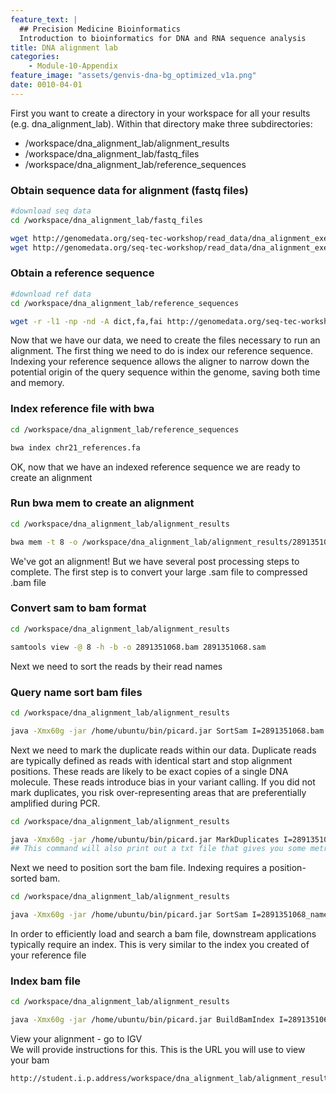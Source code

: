 ```yaml
---
feature_text: |
  ## Precision Medicine Bioinformatics
  Introduction to bioinformatics for DNA and RNA sequence analysis
title: DNA alignment lab
categories:
    - Module-10-Appendix
feature_image: "assets/genvis-dna-bg_optimized_v1a.png"
date: 0010-04-01
---
```

First you want to create a directory in your workspace for all your results (e.g. dna_alignment_lab). Within that directory make three subdirectories: 

- /workspace/dna_alignment_lab/alignment_results
- /workspace/dna_alignment_lab/fastq_files
- /workspace/dna_alignment_lab/reference_sequences

### Obtain sequence data for alignment (fastq files) 
```bash
#download seq data 
cd /workspace/dna_alignment_lab/fastq_files 

wget http://genomedata.org/seq-tec-workshop/read_data/dna_alignment_exercise/dataset_lab/2891351068_1.fastq.gz
wget http://genomedata.org/seq-tec-workshop/read_data/dna_alignment_exercise/dataset_lab/2891351068_2.fastq.gz
```
### Obtain a reference sequence
```bash 
#download ref data 
cd /workspace/dna_alignment_lab/reference_sequences 

wget -r -l1 -np -nd -A dict,fa,fai http://genomedata.org/seq-tec-workshop/references/human/chr21
```
Now that we have our data, we need to create the files necessary to run an alignment.
The first thing we need to do is index our reference sequence. Indexing your reference sequence allows the aligner to narrow down the potential origin of the query sequence within the genome, saving both time and memory.

### Index reference file with bwa 
```bash
cd /workspace/dna_alignment_lab/reference_sequences 

bwa index chr21_references.fa
```
OK, now that we have an indexed reference sequence we are ready to create an alignment 

### Run bwa mem to create an alignment 
```bash
cd /workspace/dna_alignment_lab/alignment_results

bwa mem -t 8 -o /workspace/dna_alignment_lab/alignment_results/2891351068.sam /workspace/dna_alignment_lab/reference_sequences/chr21_references.fa /workspace/dna_alignment_lab/fastq_files/2891351068_1.fastq.gz /workspace/dna_alignment_lab/fastq_files/2891351068_2.fastq.gz
```

We've got an alignment! But we have several post processing steps to complete. 
The first step is to convert your large .sam file  to compressed .bam file

### Convert sam to bam format
```bash
cd /workspace/dna_alignment_lab/alignment_results

samtools view -@ 8 -h -b -o 2891351068.bam 2891351068.sam
```
Next we need to sort the reads by their read names 

### Query name sort bam files
```bash
cd /workspace/dna_alignment_lab/alignment_results

java -Xmx60g -jar /home/ubuntu/bin/picard.jar SortSam I=2891351068.bam O=2891351068_namesorted_picard.bam SO=queryname
```
Next we need to mark the duplicate reads within our data. Duplicate reads are typically defined as reads with identical start and stop alignment positions. These reads are likely to be exact copies of a single DNA molecule. These reads introduce bias in your variant calling. If you did not mark duplicates, you risk over-representing areas that are preferentially amplified during PCR. 
```bash
cd /workspace/dna_alignment_lab/alignment_results

java -Xmx60g -jar /home/ubuntu/bin/picard.jar MarkDuplicates I=2891351068_namesorted_picard.bam  O=2891351068_namesorted_picard_mrkdup.bam ASSUME_SORT_ORDER=queryname METRICS_FILE=2891351068_mrk_dup_metrics.txt QUIET=true COMPRESSION_LEVEL=0 VALIDATION_STRINGENCY=LENIENT
## This command will also print out a txt file that gives you some metrics about the number of duplicates identified 
```
Next we need to position sort the bam file. Indexing requires a position-sorted bam. 

```bash
cd /workspace/dna_alignment_lab/alignment_results

java -Xmx60g -jar /home/ubuntu/bin/picard.jar SortSam I=2891351068_namesorted_picard_mrkdup.bam O=2891351068_pos_sorted_mrkdup_picard.bam SO=coordinate
```
In order to efficiently load and search a bam file, downstream applications typically require an index. This is very similar to the index you created of your reference file

### Index bam file 
```bash
cd /workspace/dna_alignment_lab/alignment_results

java -Xmx60g -jar /home/ubuntu/bin/picard.jar BuildBamIndex I=2891351068_pos_sorted_mrkdup_picard.bam
```
View your alignment - go to IGV  
We will provide instructions for this. This is the URL you will use to view your bam
```bash
http://student.i.p.address/workspace/dna_alignment_lab/alignment_results/2891351068_pos_sorted_mrkdup_picard.bam
```
